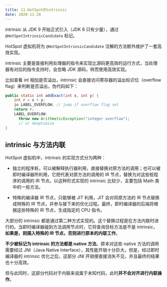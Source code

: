 ```yaml
---
title: 11.HotSpot的intrinsic
date: 2020-11-28
---
```


intrinsic 从 JDK 9 开始正式引入（JDK 8 只有少量），通过 `@HotSpotIntrinsicCandidate` 标记。

HotSpot 虚拟机将为 `@HotSpotIntrinsicCandidate` 注解的方法额外维护了一套高效实现。

intrinsic  主要是直接利用处理器的指令来实现比源码更高效的运行方式，当处理器有对应的指令支持时，会忽略 JDK 源码，转而使用高效实现。

比如查看 int 相加是否溢出，intrinsic  会直接访问寄存器的溢出标识位（overflow flag）来判断是否溢出，伪代码如下：

```java
public static int addExact(int x, int y) {
    int r = x + y;
    jo LABEL_OVERFLOW; // jump if overflow flag set
    return r;
    LABEL_OVERFLOW:
      throw new ArithmeticException("integer overflow");
      // or deoptimize
}
```

## intrinsic 与方法内联

HotSpot 虚拟机中，intrinsic 的实现方式分为两种：

- 独立的程序桩，可以被解释执行器利用，直接替换对原方法的调用；也可以被即时编译器所利用，它把代表对原方法的调用的 IR 节点，替换为对这些桩程序的调用的 IR 节点。以这种形式实现的 intrinsic 比较少，主要包括 Math 类中的一些方法。

- 特殊的编译器 IR 节点，只能够被 JIT 利用，JIT 会对将原方法的 IR 节点替换成特殊的 IR 节点，并参与接下来的优化过程。最终，即时编译器的后端将根据这些特殊的 IR 节点，生成指定的 CPU 指令。

大部分的 intrinsic 都是通过第二种方式实现的。这个替换过程是在方法内联时进行的。当即时编译器碰到方法调用节点时，它将查询目标方法是不是 intrinsic，**如果是，则插入特殊的 IR 节点，否则进行原本的内联工作**。

**不少被标记为 intrinsic 的方法都是 native 方法**。原本对这些 native 方法的调用需要经过 JNI（Java Native Interface），其性能开销十分巨大。但是，经过即时编译器的 intrinsic 优化之后，这部分 JNI 开销便直接消失不见，并且最终的结果也十分高效。

但与此同时，这部分代码对于内联来说属于未知代码，此时**并不会对齐进行内联操作**。

